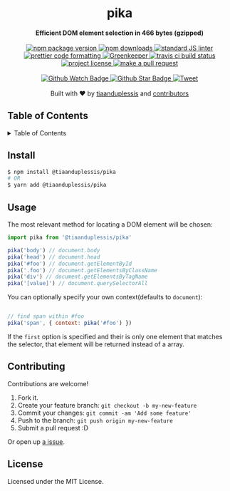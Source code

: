 <div align="center">
  <img src="http://images5.fanpop.com/image/photos/30600000/Pikachu-pikachu-30613394-200-200.gif" alt=""/>
</div>
<h1 align="center">pika</h1>
<div align="center">
  <strong>Efficient DOM element selection in 466 bytes (gzipped)</strong>
</div>
<br>
<div align="center">
  <a href="https://npmjs.org/package/@tiaanduplessis/pika">
    <img src="https://img.shields.io/npm/v/@tiaanduplessis/pika.svg?style=flat-square" alt="npm package version" />
  </a>
  <a href="https://npmjs.org/package/@tiaanduplessis/pika">
  <img src="https://img.shields.io/npm/dm/@tiaanduplessis/pika.svg?style=flat-square" alt="npm downloads" />
  </a>
  <a href="https://github.com/feross/standard">
    <img src="https://img.shields.io/badge/code%20style-standard-brightgreen.svg?style=flat-square" alt="standard JS linter" />
  </a>
  <a href="https://github.com/prettier/prettier">
    <img src="https://img.shields.io/badge/styled_with-prettier-ff69b4.svg?style=flat-square" alt="prettier code formatting" />
  </a>
    <a href="https://greenkeeper.io/">
    <img src="https://badges.greenkeeper.io/tiaanduplessis/pika.svg" alt="Greenkeeper" />
  </a>
  <a href="https://travis-ci.org/tiaanduplessis/pika">
    <img src="https://img.shields.io/travis/tiaanduplessis/pika.svg?style=flat-square" alt="travis ci build status" />
  </a>
  <a href="https://github.com/tiaanduplessis/pika/blob/master/LICENSE">
    <img src="https://img.shields.io/npm/l/@tiaanduplessis/pika.svg?style=flat-square" alt="project license" />
  </a>
  <a href="http://makeapullrequest.com">
    <img src="https://img.shields.io/badge/PRs-welcome-brightgreen.svg?style=flat-square" alt="make a pull request" />
  </a>
</div>
<br>
<div align="center">
  <a href="https://github.com/tiaanduplessis/pika/watchers">
    <img src="https://img.shields.io/github/watchers/tiaanduplessis/pika.svg?style=social" alt="Github Watch Badge" />
  </a>
  <a href="https://github.com/tiaanduplessis/pika/stargazers">
    <img src="https://img.shields.io/github/stars/tiaanduplessis/pika.svg?style=social" alt="Github Star Badge" />
  </a>
  <a href="https://twitter.com/intent/tweet?text=Check%20out%20pika!%20https://github.com/tiaanduplessis/pika%20%F0%9F%91%8D">
    <img src="https://img.shields.io/twitter/url/https/github.com/tiaanduplessis/pika.svg?style=social" alt="Tweet" />
  </a>
</div>
<br>
<div align="center">
  Built with ❤︎ by <a href="https://github.com/tiaanduplessis">tiaanduplessis</a> and <a href="https://github.com/tiaanduplessis/pika/contributors">contributors</a>
</div>

<h2>Table of Contents</h2>
<details>
  <summary>Table of Contents</summary>
  <li><a href="#install">Install</a></li>
  <li><a href="#usage">Usage</a></li>
  <li><a href="#contribute">Contribute</a></li>
  <li><a href="#license">License</a></li>
</details>

## Install

```sh
$ npm install @tiaanduplessis/pika
# OR
$ yarn add @tiaanduplessis/pika
```

## Usage

The most relevant method for locating a DOM element will be chosen:

```js
import pika from '@tiaanduplessis/pika'

pika('body') // document.body
pika('head') // document.head
pika('#foo') // document.getElementById
pika('.foo') // document.getElementsByClassName
pika('div') // document.getElementsByTagName
pika('[value]') // document.querySelectorAll

```

You can optionally specify your own context(defaults to `document`):

```js

// find span within #foo
pika('span', { context: pika('#foo') })

```

If the `first` option is specified and their is only one element that matches the selector, that element will be returned instead of a array.

## Contributing

Contributions are welcome!

1. Fork it.
2. Create your feature branch: `git checkout -b my-new-feature`
3. Commit your changes: `git commit -am 'Add some feature'`
4. Push to the branch: `git push origin my-new-feature`
5. Submit a pull request :D

Or open up [a issue](https://github.com/tiaanduplessis/pika/issues).

## License

Licensed under the MIT License.
